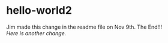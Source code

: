 # hello-world2

Jim made this change in the readme file on Nov 9th.
The End!!!
<br>
*Here is another change.*
